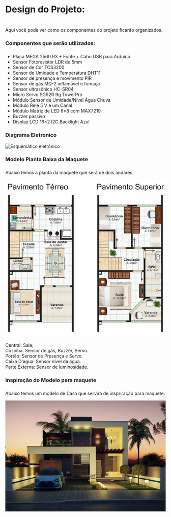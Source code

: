 # Design do Projeto: <h1>

  Aqui você pode ver como os componentes do projeto ficarão organizados.

### Componentes que serão utilizados: <h3>
 
 - Placa MEGA 2560 R3 + Fonte + Cabo USB para Arduino
 - Sensor Fotoresistor LDR de 5mm 
 - Sensor de Cor TCS3200
 - Sensor de Umidade e Temperatura DHT11
 - Sensor de presença e movimento PIR
 - Sensor de gás MQ-2 inflamável e fumaça
 - Sensor ultrasônico HC-SR04
 - Micro Servo SG92R 9g TowerPro
 - Módulo Sensor de Umidade/Nível Água Chuva
 - Módulo Relé 5 V e um Canal
 - Módulo Matriz de LED 8×8 com MAX7219
 - Buzzer passivo
 - Display LCD 16×2 I2C Backlight Azul
  
  ### Diagrama Eletronico
  ![Esquemático eletrônico](https://github.com/ElisaAnes/Projeto-Domotica/blob/main/ESQUEM%C3%81TICO_PI_ATUAL.png)
  <br />
  
  
### Modelo Planta Baixa da Maquete <h3>
  Abaixo temos a planta da maquete que será de dois andares
  
![Planta Baixa](https://github.com/ElisaAnes/Projeto-Domotica/blob/main/Plantas-de-Casas-de-Dois-Andares.jpg)
  
  Central: Sala; <br />
  Cozinha: Sensor de gás, Buzzer, Servo. <br />
  Portão: Sensor de Presença e Servo. <br />
  Caixa D'agua: Sensor nível da água. <br />
  Parte Externa: Sensor de luminosidade. <br />
  
   ### Inspiração do Modelo para maquete <h3>
  Abaixo temos um modelo de Casa que servirá de inspriração para maquete:
  
![Modelo Casa](https://github.com/ElisaAnes/Projeto-Domotica/blob/main/Plantas-de-Casas-de-Dois-Andares%20(1).jpg)
  <br />
 
  
